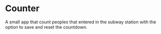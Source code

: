 # Counter
A small app that count peoples that entered in the subway station with the option to save and reset the countdown. 

